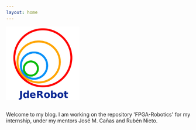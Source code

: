```yaml
---
layout: home
---
```


<div style="display: flex; justify-content: space-between;">
    <img src="assets/logo.png" alt="org logo" width="200"> 
</div>
<br>
<p style="text-align: center">

Welcome to my blog. I am working on the repository 'FPGA-Robotics' for my internship, under my mentors José M. Cañas and Rubén Nieto.